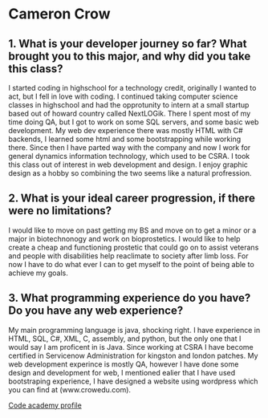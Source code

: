 <h1> Cameron Crow </h1>

<h2> 1.	What is your developer journey so far? What brought you to this major, and why did you take this class?</h2>
<p> I started coding in highschool for a technology credit, originally I wanted to act, but I fell in love with coding. I continued taking computer science classes in highschool and had the opprotunity to intern at a small startup based out of howard country called NextLOGik. There I spent most of my time doing QA, but I got to work on some SQL servers, and some basic web development. My web dev experience there was mostly HTML with C# backends, I learned some html and some bootstrapping while working there. Since then I have parted way with the company and now I work for general dynamics information technology, which used to be CSRA. I took this class out of interest in web development and design. I enjoy graphic design as a hobby so combining the two seems like a natural profression.<p>

<h2> 2.	What is your ideal career progression, if there were no limitations? </h2>

<p> I would like to move on past getting my BS and move on to get a minor or a major in biotechnonogy and work on bioprostetics. I would like to help create a cheap and functioning prostetic that could go on to assist veterans and people with disabilities help reaclimate to society after limb loss. For now I have to do what ever I can to get myself to the point of being able to achieve my goals. </p>

<h2> 3.	What programming experience do you have? Do you have any web experience?</h2>

<p> My main programming language is java, shocking right. I have experience in HTML, SQL, C#, XML, C, assembly, and python, but the only one that I would say I am proficent in is Java. Since working at CSRA I have become certified in Servicenow Administration for kingston and london patches. My web development experince is mostly QA, however I have done some design and development for web, I mentioned ealier that I have used bootstraping experience, I have designed a website using wordpress which you can find at (www.crowedu.com). </P>

[Code academy profile](https://www.codecademy.com/ccrow1)
